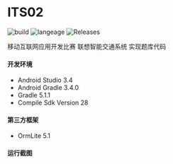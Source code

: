 # ITS02

![build](https://img.shields.io/badge/build-passing-green.svg)
![langeage](https://img.shields.io/badge/language-java-blue.svg)
![Releases](https://img.shields.io/badge/android-5.0%2B-brightgreen.svg)

移动互联网应用开发比赛 联想智能交通系统 实现题库代码

#### 开发环境
* Android Studio 3.4
* Android Gradle 3.4.0
* Gradle 5.1.1
* Compile Sdk Version 28

#### 第三方框架
* OrmLite 5.1

#### 运行截图
